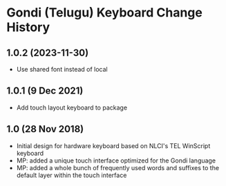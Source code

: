 Gondi (Telugu) Keyboard Change History
======================================

1.0.2 (2023-11-30)
----------------
* Use shared font instead of local

1.0.1 (9 Dec 2021)
-----------------
* Add touch layout keyboard to package

1.0 (28 Nov 2018)
-----------------
* Initial design for hardware keyboard based on NLCI's TEL WinScript keyboard
* MP: added a unique touch interface optimized for the Gondi language
* MP: added a whole bunch of frequently used words and suffixes to the default layer within the touch interface
